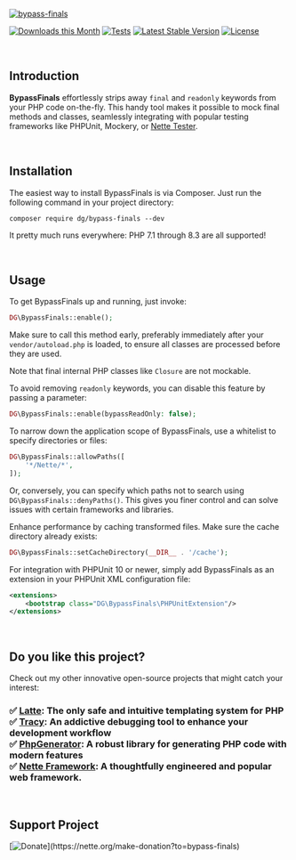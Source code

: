[![bypass-finals](https://github.com/dg/bypass-finals/assets/194960/b299faba-77ee-41ac-8cb7-a482318dcacd)](https://phpfashion.com/en/how-to-mock-final-classes)

[![Downloads this Month](https://img.shields.io/packagist/dm/dg/bypass-finals.svg)](https://packagist.org/packages/dg/bypass-finals)
[![Tests](https://github.com/dg/bypass-finals/workflows/Tests/badge.svg?branch=master)](https://github.com/dg/bypass-finals/actions)
[![Latest Stable Version](https://poser.pugx.org/dg/bypass-finals/v/stable)](https://github.com/dg/bypass-finals/releases)
[![License](https://img.shields.io/badge/license-New%20BSD-blue.svg)](https://github.com/dg/bypass-finals/blob/master/license.md)

 <!---->

Introduction
------------

**BypassFinals** effortlessly strips away `final` and `readonly` keywords from your PHP code on-the-fly.
This handy tool makes it possible to mock final methods and classes, seamlessly integrating with popular
testing frameworks like PHPUnit, Mockery, or [Nette Tester](https://tester.nette.org).

 <!---->

Installation
------------

The easiest way to install BypassFinals is via Composer. Just run the following command in your project directory:

```
composer require dg/bypass-finals --dev
```

It pretty much runs everywhere: PHP 7.1 through 8.3 are all supported!

 <!---->

Usage
-----

To get BypassFinals up and running, just invoke:

```php
DG\BypassFinals::enable();
```

Make sure to call this method early, preferably immediately after your `vendor/autoload.php` is loaded,
to ensure all classes are processed before they are used.

Note that final internal PHP classes like `Closure` are not mockable.

To avoid removing `readonly` keywords, you can disable this feature by passing a parameter:

```php
DG\BypassFinals::enable(bypassReadOnly: false);
```

To narrow down the application scope of BypassFinals, use a whitelist to specify directories or files:

```php
DG\BypassFinals::allowPaths([
    '*/Nette/*',
]);
```

Or, conversely, you can specify which paths not to search using `DG\BypassFinals::denyPaths()`. 
This gives you finer control and can solve issues with certain frameworks and libraries.

Enhance performance by caching transformed files. Make sure the cache directory already exists:

```php
DG\BypassFinals::setCacheDirectory(__DIR__ . '/cache');
```

For integration with PHPUnit 10 or newer, simply add BypassFinals as an extension in your PHPUnit XML configuration file:

```xml
<extensions>
	<bootstrap class="DG\BypassFinals\PHPUnitExtension"/>
</extensions>
```

 <!---->

Do you like this project?
---------

Check out my other innovative open-source projects that might catch your interest:

<h3>

✅ [Latte](https://latte.nette.org): The only safe and intuitive templating system for PHP<br>
✅ [Tracy](https://tracy.nette.org): An addictive debugging tool to enhance your development workflow<br>
✅ [PhpGenerator](https://doc.nette.org/en/php-generator): A robust library for generating PHP code with modern features<br>
✅ [Nette Framework](https://nette.org): A thoughtfully engineered and popular web framework.<br>

</h3>

 <!---->

Support Project
---------------

[![Donate](https://files.nette.org/icons/donation-1.svg?)](https://nette.org/make-donation?to=bypass-finals)
